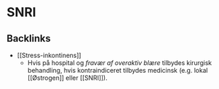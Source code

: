 # SNRI
## Backlinks
* [[Stress-inkontinens]]
	* Hvis på hospital og *fravær af overaktiv blære* tilbydes kirurgisk behandling, hvis kontraindiceret tilbydes medicinsk (e.g. lokal [[Østrogen]] eller [[SNRI]]).

<!-- #anki/deck/Medicine #anki/tag/med/Pharmacology -->

<!-- {BearID:FE16BA0E-A0EC-4FA1-A655-4DAC90CAC9D0-53319-00006B23BE70EB4C} -->
